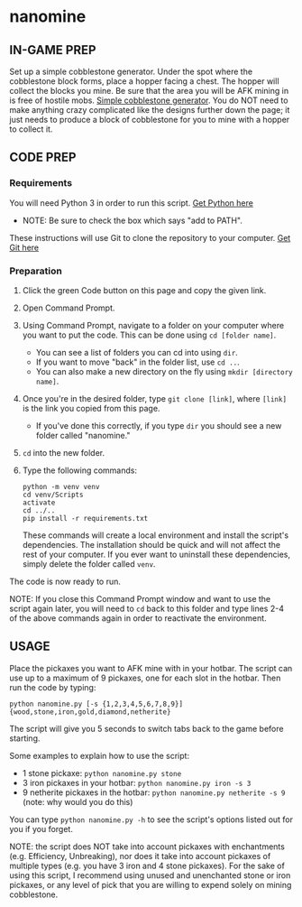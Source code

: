 # nanomine

## IN-GAME PREP

Set up a simple cobblestone generator. Under the spot where the cobblestone block forms, place a hopper facing a chest. The hopper will collect the blocks you mine.
Be sure that the area you will be AFK mining in is free of hostile mobs. 
[Simple cobblestone generator](https://minecraft.wiki/w/Tutorial:Cobblestone_farming). You do NOT need to make anything crazy complicated like the designs further down the page; it just needs to produce a block of cobblestone for you to mine with a hopper to collect it.

## CODE PREP

### Requirements

You will need Python 3 in order to run this script. [Get Python here](https://www.python.org/downloads/)
- NOTE: Be sure to check the box which says "add to PATH".

These instructions will use Git to clone the repository to your computer. [Get Git here](https://git-scm.com/downloads)

### Preparation

1. Click the green Code button on this page and copy the given link. 
2. Open Command Prompt.
3. Using Command Prompt, navigate to a folder on your computer where you want to put the code. This can be done using `cd [folder name]`. 
    - You can see a list of folders you can cd into using `dir`. 
    - If you want to move "back" in the folder list, use `cd ..`.
    - You can also make a new directory on the fly using `mkdir [directory name]`.
4. Once you're in the desired folder, type `git clone [link]`, where `[link]` is the link you copied from this page. 
    - If you've done this correctly, if you type `dir` you should see a new folder called "nanomine."
5. `cd` into the new folder.
6. Type the following commands:
    ```
    python -m venv venv
    cd venv/Scripts
    activate
    cd ../..
    pip install -r requirements.txt
    ```
    
    These commands will create a local environment and install the script's dependencies. The installation should be quick and will not affect the rest of your computer. If you ever want to uninstall these dependencies, simply delete the folder called `venv`.

The code is now ready to run.

NOTE: If you close this Command Prompt window and want to use the script again later, you will need to `cd` back to this folder and type lines 2-4 of the above commands again in order to reactivate the environment.

## USAGE

Place the pickaxes you want to AFK mine with in your hotbar. The script can use up to a maximum of 9 pickaxes, one for each slot in the hotbar. Then run the code by typing:

`python nanomine.py [-s {1,2,3,4,5,6,7,8,9}] {wood,stone,iron,gold,diamond,netherite}`

The script will give you 5 seconds to switch tabs back to the game before starting.

Some examples to explain how to use the script:

- 1 stone pickaxe: `python nanomine.py stone`
- 3 iron pickaxes in your hotbar: `python nanomine.py iron -s 3`
- 9 netherite pickaxes in the hotbar: `python nanomine.py netherite -s 9` (note: why would you do this)

You can type `python nanomine.py -h` to see the script's options listed out for you if you forget.

NOTE: the script does NOT take into account pickaxes with enchantments (e.g. Efficiency, Unbreaking), nor does it take into account pickaxes of multiple types (e.g. you have 3 iron and 4 stone pickaxes). For the sake of using this script, I recommend using unused and unenchanted stone or iron pickaxes, or any level of pick that you are willing to expend solely on mining cobblestone. 


